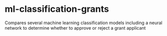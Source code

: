 # ml-classification-grants
Compares several machine learning classification models including a neural network to determine whether to approve or reject a grant applicant
